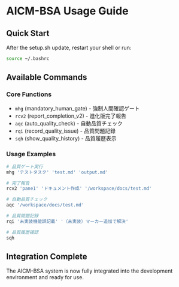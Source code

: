 # AICM-BSA Usage Guide

## Quick Start

After the setup.sh update, restart your shell or run:
```bash
source ~/.bashrc
```

## Available Commands

### Core Functions
- `mhg` (mandatory_human_gate) - 強制人間確認ゲート
- `rcv2` (report_completion_v2) - 進化版完了報告
- `aqc` (auto_quality_check) - 自動品質チェック
- `rqi` (record_quality_issue) - 品質問題記録
- `sqh` (show_quality_history) - 品質履歴表示

### Usage Examples

```bash
# 品質ゲート実行
mhg 'テストタスク' 'test.md' 'output.md'

# 完了報告
rcv2 'pane1' 'ドキュメント作成' '/workspace/docs/test.md'

# 自動品質チェック
aqc '/workspace/docs/test.md'

# 品質問題記録
rqi '未実装機能誤記載' '（未実装）マーカー追加で解決'

# 品質履歴確認
sqh
```

## Integration Complete

The AICM-BSA system is now fully integrated into the development environment and ready for use.